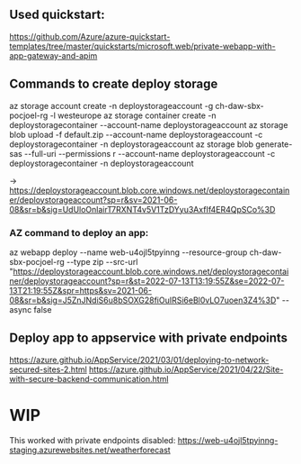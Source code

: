 ---
---

## Used quickstart: 
https://github.com/Azure/azure-quickstart-templates/tree/master/quickstarts/microsoft.web/private-webapp-with-app-gateway-and-apim


## Commands to create deploy storage
az storage account create -n deploystorageaccount -g ch-daw-sbx-pocjoel-rg -l westeurope
az storage container create -n deploystoragecontainer --account-name deploystorageaccount
az storage blob upload -f default.zip --account-name deploystorageaccount -c deploystoragecontainer -n deploystorageaccount
az storage blob generate-sas --full-uri --permissions r --account-name deploystorageaccount -c deploystoragecontainer -n deploystorageaccount

-> https://deploystorageaccount.blob.core.windows.net/deploystoragecontainer/deploystorageaccount?sp=r&sv=2021-06-08&sr=b&sig=UdUloOnlairT7RXNT4v5V1TzDYyu3AxfIf4ER4QpSCo%3D

### AZ command to deploy an app:
az webapp deploy --name web-u4ojl5tpyinng --resource-group ch-daw-sbx-pocjoel-rg --type zip --src-url "https://deploystorageaccount.blob.core.windows.net/deploystoragecontainer/deploystorageaccount?sp=r&st=2022-07-13T13:19:55Z&se=2022-07-13T21:19:55Z&spr=https&sv=2021-06-08&sr=b&sig=J5ZnJNdiS6u8bSOXG28fiOuIRSi6eBl0vLO7uoen3Z4%3D" --async false



## Deploy app to appservice with private endpoints 
https://azure.github.io/AppService/2021/03/01/deploying-to-network-secured-sites-2.html
https://azure.github.io/AppService/2021/04/22/Site-with-secure-backend-communication.html

# WIP

This worked with private endpoints disabled:
https://web-u4ojl5tpyinng-staging.azurewebsites.net/weatherforecast


